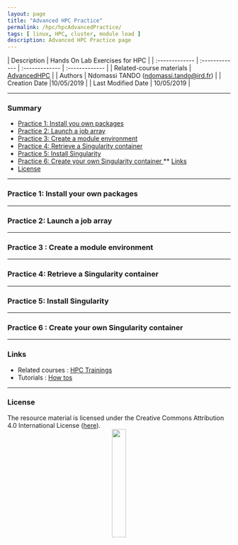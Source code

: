 ```yaml
---
layout: page
title: "Advanced HPC Practice"
permalink: /hpc/hpcAdvancedPractice/
tags: [ linux, HPC, cluster, module load ]
description: Advanced HPC Practice page
---
```


| Description | Hands On Lab Exercises for HPC |
| :------------- | :------------- | :------------- | :------------- |
| Related-course materials | [AdvancedHPC](https://southgreenplatform.github.io/trainings/Advanced_HPC/) |
| Authors | Ndomassi TANDO (ndomassi.tando@ird.fr)  |
| Creation Date |10/05/2019 |
| Last Modified Date | 10/05/2019 |


-----------------------

### Summary

<!-- TOC depthFrom:2 depthTo:2 withLinks:1 updateOnSave:1 orderedList:0 -->
* [Practice 1: Install you own packages](#practice-1)
* [Practice 2: Launch a job array](#practice-2)
* [Practice 3: Create a module environment](#practice-3)
* [Practice 4: Retrieve a Singularity container](#practice-4)
* [Practice 5: Install Singularity](#practice-5)
* [Practice 6: Create your own Singularity container ](#practice-6)
** [Links](#links)
* [License](#license)


-----------------------

<a name="practice-1"></a>
### Practice 1: Install your own packages


-----------------------


<a name="practice-2"></a>
### Practice 2: Launch a job array



-----------------------


<a name="practice-3"></a>
### Practice 3 : Create a module environment



-----------------------


<a name="practice-4"></a>
### Practice 4: Retrieve a Singularity container



 


-----------------------
<a name="practice-5"></a>
### Practice 5: Install Singularity



 


-----------------------

<a name="practice-6"></a>
###  Practice 6 : Create your own Singularity container 


-----------------------

### Links
<a name="links"></a>

* Related courses : [HPC Trainings](https://southgreenplatform.github.io/trainings/HPC/)
* Tutorials : [How tos](https://southgreenplatform.github.io/trainings/HPC/hpcHowto/)

-----------------------

### License
<a name="license"></a>

<div>
The resource material is licensed under the Creative Commons Attribution 4.0 International License (<a href="http://creativecommons.org/licenses/by-nc-sa/4.0/">here</a>).
<center><img width="25%" class="img-responsive" src="http://creativecommons.org.nz/wp-content/uploads/2012/05/by-nc-sa1.png"/>
</center>
</div>
                  
 
